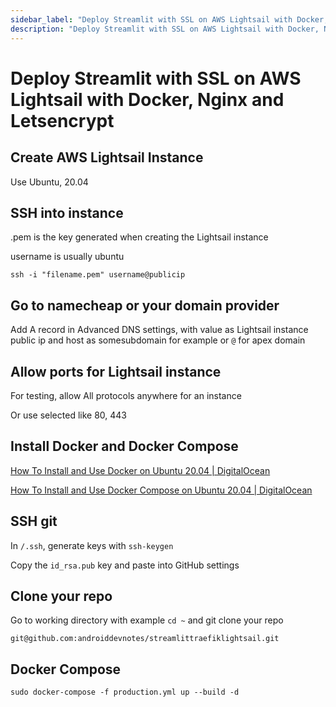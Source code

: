 ```yaml
---
sidebar_label: "Deploy Streamlit with SSL on AWS Lightsail with Docker, Nginx and Letsencrypt"
description: "Deploy Streamlit with SSL on AWS Lightsail with Docker, Nginx and Letsencrypt."
---
```


# Deploy Streamlit with SSL on AWS Lightsail with Docker, Nginx and Letsencrypt

## Create AWS Lightsail Instance

Use Ubuntu, 20.04

## SSH into instance

.pem is the key generated when creating the Lightsail instance

username is usually ubuntu

`ssh -i "filename.pem" username@publicip`

## Go to namecheap or your domain provider

Add A record in Advanced DNS settings, with value as Lightsail instance public ip and host as somesubdomain for example or `@` for apex domain

## Allow ports for Lightsail instance

For testing, allow All protocols anywhere for an instance

Or use selected like 80, 443

## Install Docker and Docker Compose

[How To Install and Use Docker on Ubuntu 20.04 | DigitalOcean](https://www.digitalocean.com/community/tutorials/how-to-install-and-use-docker-on-ubuntu-20-04)

[How To Install and Use Docker Compose on Ubuntu 20.04 | DigitalOcean](https://www.digitalocean.com/community/tutorials/how-to-install-and-use-docker-compose-on-ubuntu-20-04)

## SSH git

In `/.ssh`, generate keys with `ssh-keygen`

Copy the `id_rsa.pub` key and paste into GitHub settings

## Clone your repo

Go to working directory with example `cd ~` and git clone your repo

`git@github.com:androiddevnotes/streamlittraefiklightsail.git`

## Docker Compose

`sudo docker-compose -f production.yml up --build -d`